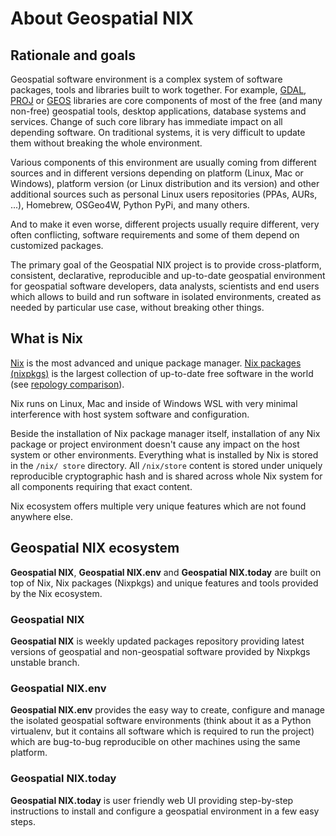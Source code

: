 # About Geospatial NIX

## Rationale and goals

Geospatial software environment is a complex system of software packages, tools
and libraries built to work together. For example, [GDAL](https://gdal.org/),
[PROJ](https://proj.org/) or [GEOS](https://libgeos.org/) libraries are core
components of most of the free (and many non-free) geospatial tools, desktop
applications, database systems and services. Change of such core library has
immediate impact on all depending software. On traditional systems, it is very
difficult to update them without breaking the whole environment.

Various components of this environment are usually coming from different
sources and in different versions depending on platform (Linux, Mac or Windows),
platform version (or Linux distribution and its version) and other additional
sources such as personal Linux users repositories (PPAs, AURs, ...), Homebrew,
OSGeo4W, Python PyPi, and many others.

And to make it even worse, different projects usually require different, very
often conflicting, software requirements and some of them depend on customized
packages.

The primary goal of the Geospatial NIX project is to provide cross-platform,
consistent, declarative, reproducible and up-to-date geospatial environment for
geospatial software developers, data analysts, scientists and end users which
allows to build and run software in isolated environments, created as needed by
particular use case, without breaking other things.


## What is Nix

[Nix](https://nixos.org/) is the most advanced and unique package manager.
[Nix packages (nixpkgs)](https://github.com/NixOS/nixpkgs)
is the largest collection of up-to-date free software in the world
(see [repology comparison](https://repology.org/repositories/graphs)).

Nix runs on Linux, Mac and inside of Windows WSL with very minimal interference
with host system software and configuration.

Beside the installation of Nix package manager itself, installation of any Nix
package or project environment doesn't cause any impact on the host system or
other environments. Everything what is installed by Nix is stored in the `/nix/
store` directory. All `/nix/store` content is stored under uniquely reproducible
cryptographic hash and is shared across whole Nix system for all components
requiring that exact content.

Nix ecosystem offers multiple very unique features which are not found
anywhere else.


## Geospatial NIX ecosystem

**Geospatial NIX**, **Geospatial NIX.env** and **Geospatial NIX.today** are
built on top of Nix, Nix packages (Nixpkgs) and unique features and tools
provided by the Nix ecosystem.

### Geospatial NIX

**Geospatial NIX** is weekly updated packages repository providing latest
versions of geospatial and non-geospatial software provided by Nixpkgs unstable
branch.

### Geospatial NIX.env

**Geospatial NIX.env** provides the easy way to create, configure and manage
the isolated geospatial software environments (think about it as a Python
virtualenv, but it contains all software which is required to run the project)
which are bug-to-bug reproducible on other machines using the same platform.

### Geospatial NIX.today

**Geospatial NIX.today** is user friendly web UI providing step-by-step
instructions to install and configure a geospatial environment in a few easy
steps.
